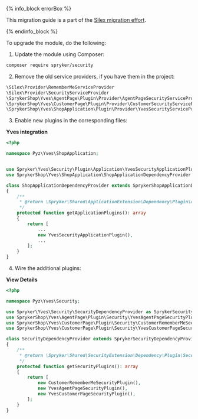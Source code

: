 

{% info_block errorBox %}

This migration guide is a part of the [Silex migration effort](/docs/dg/dev/upgrade-and-migrate/silex-replacement/silex-replacement.html).

{% endinfo_block %}

To upgrade the module, do the following:

1. Update the module using Composer:

```bash
composer require spryker/security
```

2. Remove the old service providers, if you have them in the project:

```php
\Silex\Provider\RememberMeServiceProvider
\Silex\Provider\SecurityServiceProvider
\SprykerShop\Yves\AgentPage\Plugin\Provider\AgentPageSecurityServiceProvider
\SprykerShop\Yves\CustomerPage\Plugin\Provider\CustomerSecurityServiceProvider
\SprykerShop\Yves\ShopApplication\Plugin\Provider\YvesSecurityServiceProvider
```

3. Enable new plugins in the corresponding files:

**Yves integration**

```php
<?php

namespace Pyz\Yves\ShopApplication;


use Spryker\Yves\Security\Plugin\Application\YvesSecurityApplicationPlugin;
use SprykerShop\Yves\ShopApplication\ShopApplicationDependencyProvider as SprykerShopApplicationDependencyProvider;

class ShopApplicationDependencyProvider extends SprykerShopApplicationDependencyProvider
{
    /**
     * @return \Spryker\Shared\ApplicationExtension\Dependency\Plugin\ApplicationPluginInterface[]
     */
    protected function getApplicationPlugins(): array
    {
        return [
            ...
            new YvesSecurityApplicationPlugin(),
            ...
        ];
    }
}
```

4. Wire the additional plugins:

**View Details**

```php
<?php

namespace Pyz\Yves\Security;

use Spryker\Yves\Security\SecurityDependencyProvider as SprykerSecurityDependencyProvider;
use SprykerShop\Yves\AgentPage\Plugin\Security\YvesAgentPageSecurityPlugin;
use SprykerShop\Yves\CustomerPage\Plugin\Security\CustomerRememberMeSecurityPlugin;
use SprykerShop\Yves\CustomerPage\Plugin\Security\YvesCustomerPageSecurityPlugin;

class SecurityDependencyProvider extends SprykerSecurityDependencyProvider
{
    /**
     * @return \Spryker\Shared\SecurityExtension\Dependency\Plugin\SecurityPluginInterface[]
     */
    protected function getSecurityPlugins(): array
    {
        return [
            new CustomerRememberMeSecurityPlugin(),
            new YvesAgentPageSecurityPlugin(),
            new YvesCustomerPageSecurityPlugin(),
        ];
    }
}
```
